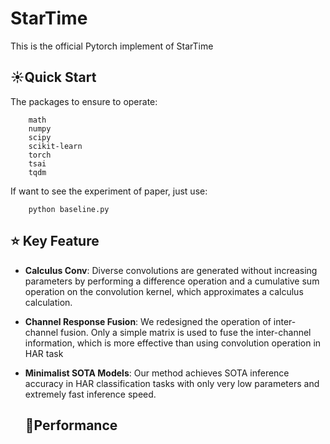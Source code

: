 # StarTime

This is the official Pytorch implement of StarTime

## ☀️Quick Start

The packages to ensure to operate:

```
	math
	numpy
	scipy
	scikit-learn
	torch
	tsai
	tqdm
```

If want to see the experiment of paper, just use:

```
	python baseline.py
```



## ⭐  Key Feature

- **Calculus Conv**: Diverse convolutions are generated without increasing parameters by performing a difference operation and a cumulative sum operation on the convolution kernel, which approximates a calculus calculation.

- **Channel Response Fusion**: We redesigned the operation of inter-channel fusion. Only a simple matrix is used to fuse the inter-channel information, which is more effective than using convolution operation in HAR task

- **Minimalist SOTA Models**:  Our method achieves SOTA inference accuracy in HAR classification tasks with only very low parameters and extremely fast inference speed.

  ## 🌻Performance

  